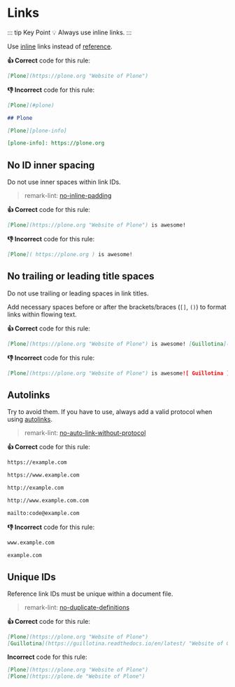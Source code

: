 # Links

::: tip Key Point
:bulb: Always use inline links.
:::

Use [inline](https://spec.commonmark.org/0.29/#inline-link "Link to specification") links instead of [reference](https://spec.commonmark.org/0.29/#reference-link "Link to specification").

**:thumbsup: Correct** code for this rule:

```markdown
[Plone](https://plone.org "Website of Plone")
```

**:thumbsdown: Incorrect** code for this rule:

```markdown
[Plone](#plone)

## Plone
```

```markdown
[Plone][plone-info]

[plone-info]: https://plone.org
```

<!-- vale off -->

## No ID inner spacing

<!-- vale on -->

Do not use inner spaces within link IDs.

> remark-lint: [no-inline-padding](https://github.com/remarkjs/remark-lint/tree/master/packages/remark-lint-no-inline-padding "Link to remarkjs docs")

**:thumbsup: Correct** code for this rule:

```markdown
[Plone](https://plone.org "Website of Plone") is awesome!
```

**:thumbsdown: Incorrect** code for this rule:

```markdown
[Plone]( https://plone.org ) is awesome!

```

## No trailing or leading title spaces

Do not use trailing or leading spaces in link titles.

Add necessary spaces before or after the brackets/braces (`[]`, `()`) to format links within flowing text.

**:thumbsup: Correct** code for this rule:

```markdown
[Plone](https://plone.org "Website of Plone") is awesome! [Guillotina](https://guillotina.readthedocs.io/en/latest/ "Website of Guillotina") is fast!
```

**:thumbsdown: Incorrect** code for this rule:

```markdown
[Plone](https://plone.org "Website of Plone") is awesome![ Guillotina ](https://guillotina.readthedocs.io/en/latest/ "Website of Guillotina") is fast!
```

## Autolinks

Try to avoid them.
If you have to use, always add a valid protocol when using [autolinks](https://spec.commonmark.org/0.29/#autolink "Link to specification").

> remark-lint: [no-auto-link-without-protocol](https://github.com/remarkjs/remark-lint/tree/master/packages/remark-lint-no-auto-link-without-protocol "Link to remarkjs docs")

**:thumbsup: Correct** code for this rule:

```markdown
https://example.com

https://www.example.com

http://example.com

http://www.example.com.com
```

```markdown
mailto:code@example.com
```

**:thumbsdown: Incorrect** code for this rule:

```markdown
www.example.com

example.com
```

## Unique IDs

Reference link IDs must be unique within a document file.

> remark-lint: [no-duplicate-definitions](https://github.com/remarkjs/remark-lint/tree/master/packages/remark-lint-no-duplicate-definitions "Link to remarkjs docs")

**:thumbsup: Correct** code for this rule:

```markdown
[Plone](https://plone.org "Website of Plone")
[Guillotina](https://guillotina.readthedocs.io/en/latest/ "Website of Guillotina")
```

**Incorrect** code for this rule:

```markdown
[Plone](https://plone.org "Website of Plone")
[Plone](https://plone.de "Website of Plone")
```
